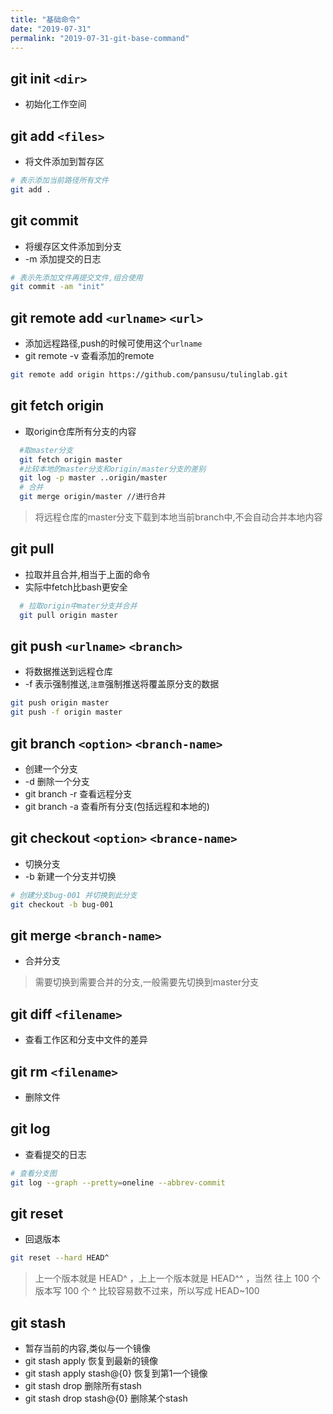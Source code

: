 ```yaml
---
title: "基础命令"
date: "2019-07-31"
permalink: "2019-07-31-git-base-command"
---
```


## git init `<dir>`
- 初始化工作空间

## git add `<files>`
- 将文件添加到暂存区
``` bash
# 表示添加当前路径所有文件
git add .
```

## git commit
- 将缓存区文件添加到分支
- -m 添加提交的日志
``` bash
# 表示先添加文件再提交文件,组合使用
git commit -am "init"
```

## git remote add `<urlname>` `<url>`
- 添加远程路径,push的时候可使用这个`urlname`</br>
- git remote -v 查看添加的remote
``` bash
git remote add origin https://github.com/pansusu/tulinglab.git
```

## git fetch origin
- 取origin仓库所有分支的内容
``` bash
  #取master分支
  git fetch origin master
  #比较本地的master分支和origin/master分支的差别
  git log -p master ..origin/master
  # 合并
  git merge origin/master //进行合并
```
> 将远程仓库的master分支下载到本地当前branch中,不会自动合并本地内容

## git pull
- 拉取并且合并,相当于上面的命令
- 实际中fetch比bash更安全
``` bash
  # 拉取origin中mater分支并合并
  git pull origin master
```

## git push `<urlname>` `<branch>`
- 将数据推送到远程仓库
- -f 表示强制推送,`注意`强制推送将覆盖原分支的数据
```bash
git push origin master
git push -f origin master
```

## git branch `<option>` `<branch-name>`
- 创建一个分支
- -d 删除一个分支
- git branch -r 查看远程分支
- git branch -a 查看所有分支(包括远程和本地的)

## git checkout `<option>` `<brance-name>`
- 切换分支
- -b 新建一个分支并切换
```bash
# 创建分支bug-001 并切换到此分支
git checkout -b bug-001
```

## git merge `<branch-name>`
- 合并分支
> 需要切换到需要合并的分支,一般需要先切换到master分支

## git diff `<filename>`
- 查看工作区和分支中文件的差异

## git rm `<filename>`
- 删除文件

## git log
- 查看提交的日志
```bash
# 查看分支图
git log --graph --pretty=oneline --abbrev-commit
```

## git reset
- 回退版本
```bash
git reset --hard HEAD^
```
> 上一个版本就是 HEAD^ ，上上一个版本就是 HEAD^^ ，当然
往上 100 个版本写 100 个 ^ 比较容易数不过来，所以写成 HEAD~100<br>

## git stash
- 暂存当前的内容,类似与一个镜像
- git stash apply 恢复到最新的镜像
- git stash apply stash@{0} 恢复到第1一个镜像
- git stash drop 删除所有stash
- git stash drop stash@{0} 删除某个stash
